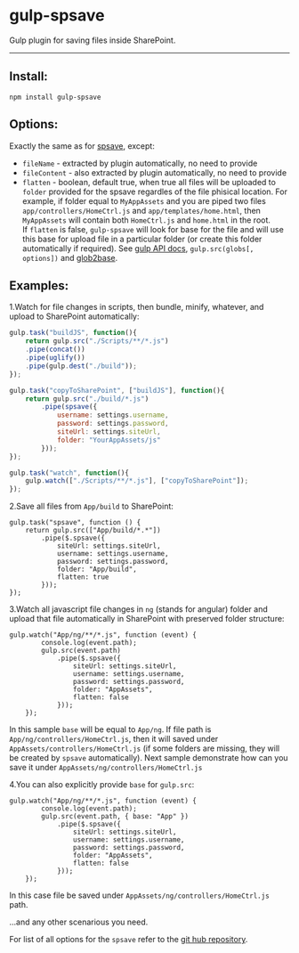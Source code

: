 # gulp-spsave
Gulp plugin for saving files inside SharePoint. 

----------

Install: 
---

`npm install gulp-spsave`  

Options:   
---
Exactly the same as for [spsave](https://github.com/s-KaiNet/spsave), except: 

 - `fileName` - extracted by plugin automatically, no need to provide 
 - `fileContent` - also extracted by plugin automatically, no need to provide
 - `flatten` - boolean, default true, when true all files will be uploaded to `folder` provided for the spsave regardles of the file phisical location. For example, if folder equal to `MyAppAssets` and you are piped two files `app/controllers/HomeCtrl.js` and `app/templates/home.html`, then `MyAppAssets` will contain both `HomeCtrl.js` and `home.html` in the root.   
	 If `flatten` is false, `gulp-spsave` will look for base for the file and will use this base for upload file in a particular folder (or create this folder automatically if required). See [gulp API docs](https://github.com/gulpjs/gulp/blob/master/docs/API.md), `gulp.src(globs[, options])` and [glob2base](https://github.com/contra/glob2base).   

Examples:
--    

1.Watch for file changes in scripts, then bundle, minify, whatever, and upload to SharePoint automatically:

```javascript
gulp.task("buildJS", function(){
	return gulp.src("./Scripts/**/*.js")
	.pipe(concat())
	.pipe(uglify())
	.pipe(gulp.dest("./build"));
});

gulp.task("copyToSharePoint", ["buildJS"], function(){
	return gulp.src("./build/*.js")
		.pipe(spsave({
			username: settings.username,
			password: settings.password,
			siteUrl: settings.siteUrl,
			folder: "YourAppAssets/js"
		}));
});

gulp.task("watch", function(){
	gulp.watch(["./Scripts/**/*.js"], ["copyToSharePoint"]);
});
``` 

2.Save all files from `App/build` to SharePoint:
```
gulp.task("spsave", function () {
	return gulp.src(["App/build/*.*"])
		.pipe($.spsave({
			siteUrl: settings.siteUrl,
			username: settings.username,
			password: settings.password,
			folder: "App/build",
			flatten: true
		}));
});
```
3.Watch all javascript file changes in `ng` (stands for angular) folder and upload that file automatically in SharePoint with preserved folder structure: 

```
gulp.watch("App/ng/**/*.js", function (event) {
		console.log(event.path);
		gulp.src(event.path)
			.pipe($.spsave({
				siteUrl: settings.siteUrl,
				username: settings.username,
				password: settings.password,
				folder: "AppAssets",
				flatten: false
			}));
	});
```  
In this sample `base` will be equal to `App/ng`. If file path is `App/ng/controllers/HomeCtrl.js`, then it will saved under `AppAssets/controllers/HomeCtrl.js` (if some folders are missing, they will be created by `spsave` automatically). Next sample demonstrate how can you save it under `AppAssets/ng/controllers/HomeCtrl.js`  

4.You can also explicitly provide `base` for `gulp.src`:  

```
gulp.watch("App/ng/**/*.js", function (event) {
		console.log(event.path);
		gulp.src(event.path, { base: "App" })
			.pipe($.spsave({
				siteUrl: settings.siteUrl,
				username: settings.username,
				password: settings.password,
				folder: "AppAssets",
				flatten: false
			}));
	});
```  
In this case file be saved under `AppAssets/ng/controllers/HomeCtrl.js` path.   

...and any other scenarious you need.

For list of all options for the `spsave` refer to the [git hub repository](https://github.com/s-KaiNet/spsave).